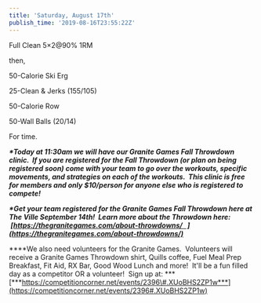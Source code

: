 ```yaml
---
title: 'Saturday, August 17th'
publish_time: '2019-08-16T23:55:22Z'
---
```


Full Clean 5×2\@90% 1RM

then,

50-Calorie Ski Erg

25-Clean & Jerks (155/105)

50-Calorie Row

50-Wall Balls (20/14)

For time.

***\*Today at 11:30am we will have our Granite Games Fall Throwdown
clinic.  If you are registered for the Fall Throwdown (or plan on being
registered soon) come with your team to go over the workouts, specific
movements, and strategies on each of the workouts.  This clinic is free
for members and only \$10/person for anyone else who is registered to
compete!***

***\*Get your team registered for the Granite Games Fall Throwdown here
at The Ville September 14th!  Learn more about the Throwdown here:
 [https://thegranitegames.com/about-throwdowns/   ](https://thegranitegames.com/about-throwdowns/)***

***\*We also need volunteers for the Granite Games.  Volunteers will
receive a Granite Games Throwdown shirt, Quills coffee, Fuel Meal Prep
Breakfast, Fit Aid, RX Bar, Good Wood Lunch and more!  It'll be a fun
filled day as a competitor OR a volunteer!  Sign up
at: ***[***https://competitioncorner.net/events/2396\#.XUoBHS2ZP1w***](https://competitioncorner.net/events/2396#.XUoBHS2ZP1w)
